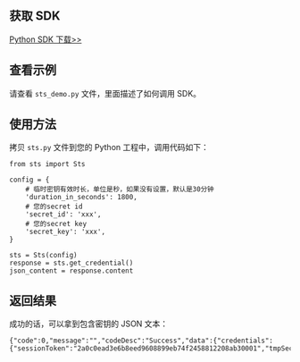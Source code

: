 ## 获取 SDK

[Python SDK 下载>>](https://github.com/tencentyun/qcloud-cos-sts-sdk)

## 查看示例

请查看 `sts_demo.py` 文件，里面描述了如何调用 SDK。

## 使用方法

拷贝 `sts.py` 文件到您的 Python 工程中，调用代码如下：

```
from sts import Sts

config = {
	# 临时密钥有效时长，单位是秒，如果没有设置，默认是30分钟
	'duration_in_seconds': 1800,
	# 您的secret id
	'secret_id': 'xxx',
	# 您的secret key
	'secret_key': 'xxx',
}

sts = Sts(config)
response = sts.get_credential()
json_content = response.content
```

## 返回结果

成功的话，可以拿到包含密钥的 JSON 文本：

```
{"code":0,"message":"","codeDesc":"Success","data":{"credentials":{"sessionToken":"2a0c0ead3e6b8eed9608899eb74f2458812208ab30001","tmpSecretId":"AKIDBSrMaeFD0ZAECKuBzohnjAhJ53XNCE2F","tmpSecretKey":"UC7YjMrIlcuFgoWGwnrHwsMBrQrpUwYI"},"expiredTime":1526288317}}
```


